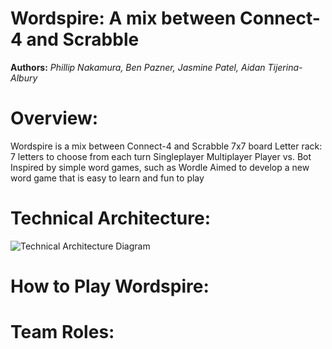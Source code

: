Wordspire: A mix between Connect-4 and Scrabble
==============



**Authors:** *Phillip Nakamura, Ben Pazner, Jasmine Patel, Aidan Tijerina-Albury*

# Overview:

Wordspire is a mix between Connect-4 and Scrabble
7x7 board
Letter rack: 7 letters to choose from each turn
Singleplayer
Multiplayer
Player vs. Bot 
Inspired by simple word games, such as Wordle
Aimed to develop a new word game that is easy to learn and fun to play


# Technical Architecture:

![Technical Architecture Diagram](https://github.com/user-attachments/assets/c6c434ca-81d9-403e-aaf7-3e20a247ca15)


# How to Play Wordspire:


# Team Roles:


